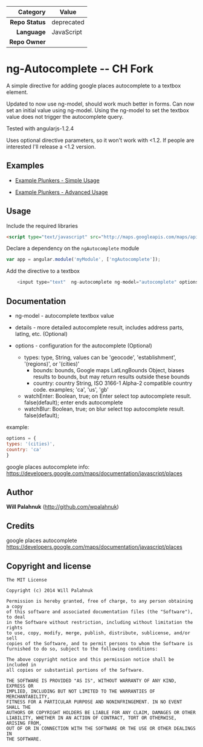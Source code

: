 <!-- CH Repo Tracking Data version 1.0.2 -->
|     Category     |         Value         |
| ---------------: | --------------------- |
| **Repo Status**  | deprecated |
| **Language**     | JavaScript          |
| **Repo Owner**   |   |
<!-- If you use any of the following fields, please delete "Repo Owner", above,
     as it then becomes ambiguous.  If you add fields, please update the script
     at walker-github-ranger. -->
<!--
| **Repo PoC**     | <One or more humans>  |
| **Repo Oncall**  | <Link to PagerDuty>   |
| **Repo Team Owner** | <Name of owning team> |
-->


# ng-Autocomplete -- CH Fork

A simple directive for adding google places autocomplete to a textbox element.

Updated to now use ng-model, should work much better in forms. Can now set an initial value using ng-model. Using the ng-model to set the textbox value does not trigger the autocomplete query.

Tested with angularjs-1.2.4

Uses optional directive parameters, so it won't work with <1.2. If people are interested I'll release a <1.2 version.

## Examples

+ [Example Plunkers - Simple Usage](http://plnkr.co/edit/GE34ojss9xMGm0024FvM?p=preview)

+ [Example Plunkers - Advanced Usage](http://plnkr.co/edit/GF3nM3XfYX9El2w11pGo?p=preview)

## Usage

Include the required libraries
```html
<script type="text/javascript" src="http://maps.googleapis.com/maps/api/js?libraries=places&sensor=false"></script>
```

Declare a dependency on the `ngAutocomplete` module
``` javascript
var app = angular.module('myModule', ['ngAutocomplete']);
```

Add the directive to a textbox

``` javascript
    <input type="text"  ng-autocomplete ng-model="autocomplete" options="options" details="details"/>
```

## Documentation

+ ng-model - autocomplete textbox value

+ details - more detailed autocomplete result, includes address parts, latlng, etc. (Optional)

+ options - configuration for the autocomplete (Optional)

  + types: type,        String, values can be 'geocode', 'establishment', '(regions)', or '(cities)'
	+ bounds: bounds,     Google maps LatLngBounds Object, biases results to bounds, but may return results outside these bounds
	+ country: country    String, ISO 3166-1 Alpha-2 compatible country code. examples; 'ca', 'us', 'gb'
  + watchEnter:         Boolean, true; on Enter select top autocomplete result. false(default); enter ends autocomplete
  + watchBlur:       		Boolean, true; on blur select top autocomplete result. false(default);

example:
``` javascript
options = {
types: '(cities)',
country: 'ca'
}
```

google places autocomplete info: https://developers.google.com/maps/documentation/javascript/places

## Author

**Will Palahnuk** (http://github.com/wpalahnuk)

## Credits

google places autocomplete https://developers.google.com/maps/documentation/javascript/places

## Copyright and license

    The MIT License

	Copyright (c) 2014 Will Palahnuk

	Permission is hereby granted, free of charge, to any person obtaining a copy
	of this software and associated documentation files (the "Software"), to deal
	in the Software without restriction, including without limitation the rights
	to use, copy, modify, merge, publish, distribute, sublicense, and/or sell
	copies of the Software, and to permit persons to whom the Software is
	furnished to do so, subject to the following conditions:

	The above copyright notice and this permission notice shall be included in
	all copies or substantial portions of the Software.

	THE SOFTWARE IS PROVIDED "AS IS", WITHOUT WARRANTY OF ANY KIND, EXPRESS OR
	IMPLIED, INCLUDING BUT NOT LIMITED TO THE WARRANTIES OF MERCHANTABILITY,
	FITNESS FOR A PARTICULAR PURPOSE AND NONINFRINGEMENT. IN NO EVENT SHALL THE
	AUTHORS OR COPYRIGHT HOLDERS BE LIABLE FOR ANY CLAIM, DAMAGES OR OTHER
	LIABILITY, WHETHER IN AN ACTION OF CONTRACT, TORT OR OTHERWISE, ARISING FROM,
	OUT OF OR IN CONNECTION WITH THE SOFTWARE OR THE USE OR OTHER DEALINGS IN
	THE SOFTWARE.

